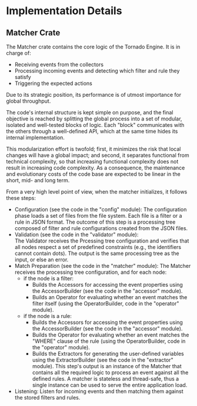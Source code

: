 # Implementation Details



## Matcher Crate

The Matcher crate contains the core logic of the Tornado Engine. It is in charge of:
- Receiving events from the collectors
- Processing incoming events and detecting which filter and rule they satisfy
- Triggering the expected actions

Due to its strategic position, its performance is of utmost importance for global throughput.

The code's internal structure is kept simple on purpose, and the final objective is reached by
splitting the global process into a set of modular, isolated and well-tested blocks of logic.
Each "block" communicates with the others through a well-defined API, which at the same time
hides its internal implementation.

This modularization effort is twofold; first, it minimizes the risk that local changes will have
a global impact; and second, it separates functional from technical complexity, so that increasing
functional complexity does not result in increasing code complexity. As a consequence, the
maintenance and evolutionary costs of the code base are expected to be linear in the short, mid-
and long term.

From a very high level point of view, when the matcher initializes, it follows these steps:

- Configuration (see the code in the "config" module):  The configuration phase loads a set of
  files from the file system. Each file is a filter or a rule in JSON format. The
  outcome of this step is a processing tree composed of filter and rule configurations created from the JSON files.
- Validation (see the code in the "validator" module):  
The Validator receives the Prcessing tree configuration
  and verifies that all nodes respect a set of predefined constraints (e.g., the identifiers cannot
  contain dots). The output is the same processing tree as the input, or else an error.
- Match Preparation (see the code in the "matcher" module):  The Matcher receives the processing tree configuration,
  and for each node:
    - if the node is a filter:
        - Builds the Accessors for accessing the event properties using the AccessorBuilder (see the
        code in the "accessor" module).
        - Builds an Operator for evaluating whether an event matches the filter itself
      (using the OperatorBuilder, code in the "operator" module).
    - if the node is a rule:
      - Builds the Accessors for accessing the event properties using the AccessorBuilder (see the
        code in the "accessor" module).
      - Builds the Operator for evaluating whether an event matches the "WHERE" clause of the rule
        (using the OperatorBuilder, code in the "operator" module).
      - Builds the Extractors for generating the user-defined variables using the ExtractorBuilder
        (see the code in the "extractor" module). This step's output is an instance of the Matcher
        that contains all the required logic to process an event against all the defined rules.
        A matcher is stateless and thread-safe, thus a single instance can be used to serve the
        entire application load.
- Listening:  Listen for incoming events and then matching them against
  the stored filters and rules.
